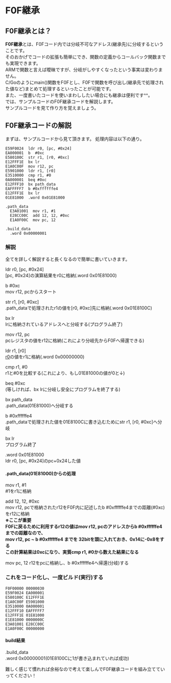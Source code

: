 # F0F継承

## F0F継承とは？
**F0F継承**とは、F0Fコード内では分岐不可なアドレス(継承先)に分岐するということです。  
そのおかげでコードの拡張も簡単にでき、関数の定義からコールバック関数までも実現できます。  
ARMで関数と言えば曖昧ですが、分岐がしやすくなったという事実は変わりません。  
C/Goのようにmain()関数をF0Fとし、F0Fで関数を呼び出し(継承先で処理された値など)まとめて処理するといったことが可能です。  
また、一度書いたコードを使いまわししたい場合にも継承は便利です^^。  
では、サンプルコードのF0F継承コードを解説します。  
サンプルコードを見て作り方を覚えましょう。  

## F0F継承コードの解説
まずは、サンプルコードから見て頂きます。
処理内容は以下の通り。
```arm
E59F0024  ldr r0, [pc, #0x24]
EA000001  b  #0xc
E580100C  str r1, [r0, #0xc]
E12FFF1E  bx lr
E1A0C00F  mov r12, pc
E5901000  ldr r1, [r0]
E3510000  cmp r1, #0
0A000001  beq #0xc
E12FFF10  bx path_data
EAFFFFF7  b #0xffffffe4
E12FFF1E  bx lr
01E81000  .word 0x01E81000

.path_data
  E3A01001  mov r1, #1
  E28CC00C  add 12, 12, #0xc
  E1A0F00C  mov pc, 12

.build_data
  .word 0x00000001
```

### 解説
全てを詳しく解説すると長くなるので簡単に書いていきます。  

ldr r0, [pc, #0x24]  
[pc, #0x24]の演算結果をr0に格納(.word 0x01E81000)  

b #0xc  
mov r12, pcからスタート  

str r1, [r0, #0xc]  
.path_dataで処理されたr1の値を[r0, #0xc]先に格納(.word 0x01E8100C)  

bx lr  
lrに格納されているアドレスへと分岐する(プログラム終了)  

mov r12, pc  
pcレジスタの値をr12に格納(これにより分岐先からF0Fへ帰還できる)  

ldr r1, [r0]  
[r0](01E81000)の値をr1に格納(.word 0x00000000)  

cmp r1, #0  
r1と#0を比較する(これにより、もし01E81000の値が0と↓)  

beq #0xc  
(等しければ、bx lrに分岐し安全にプログラムを終了する)  

bx path_data  
.path_data(01E81000)へ分岐する  

b #0xffffffe4  
.path_dataで処理された値を01E8100Cに書き込むためにstr r1, [r0, #0xc]へ分岐  

bx lr  
プログラム終了  

.word 0x01E81000  
ldr r0, [pc, #0x24]のpc+0x24した値  

#### .path_data(01E81000)からの処理
mov r1, #1  
#1をr1に格納  

add 12, 12, #0xc  
mov r12, pcで格納されたr12をF0F内に記述したb #0xffffffe4までの距離(#0xc)をr12に格納  
**※ここが重要**  
**F0Fに戻るために利用するr12の値はmov r12, pcのアドレスからb #0xffffffe4までの距離なので、  
mov r12, pc ~ b #0xffffffe4 までを 32bitを頭に入れておき、0x14に-0x8をする  
この計算結果は0xcになり、実質cmp r1, #0から数えた結果になる**  

mov pc, 12 
r12をpcに格納し、b #0xffffffe4へ帰還(分岐)する

### これをコード化し、一度ビルド(実行)する
```gw_code
F0F00000 00000030
E59F0024 EA000001
E580100C E12FFF1E
E1A0C00F E5901000
E3510000 0A000001
E12FFF10 EAFFFFF7
E12FFF1E 01E81000
E1E81000 0000000C
E3A01001 E28CC00C
E1A0F00C 00000000
```

#### build結果
.build_data  
.word 0x00000001(01E8100Cに1が書き込まれていれば成功)    

難しく感じて慣れれば余裕なので考えて楽しんでF0F継承コードを組み立てていってください！
